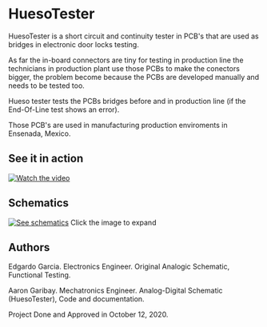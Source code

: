  # HuesoTester
 
 HuesoTester is a short circuit and continuity tester in PCB's that are used as bridges in electronic door locks testing.

 As far the in-board connectors are tiny for testing in production line the technicians in production plant use those PCBs to make the conectors bigger, the problem become because the PCBs are developed manually and needs to be tested too.

 Hueso tester tests the PCBs bridges before and in production line (if the End-Of-Line test shows an error).
 
 Those PCB's are used in manufacturing production enviroments in Ensenada, Mexico.
 
## See it in action

[![Watch the video](https://i.dlpng.com/static/png/6925310_preview.png)](https://youtu.be/DoWzjntU0iw)

## Schematics
[![See schematics](https://image.easyeda.com/histories/eb87009042bc4e28ab485970a9b9a40e.png)](https://easyeda.com/acg.95.mx/Tester)
Click the image to expand

 ## Authors
 Edgardo Garcia. Electronics Engineer. Original Analogic Schematic, Functional Testing.
 
 Aaron Garibay. Mechatronics Engineer. Analog-Digital Schematic (HuesoTester), Code and documentation.

Project Done and Approved in October 12, 2020.